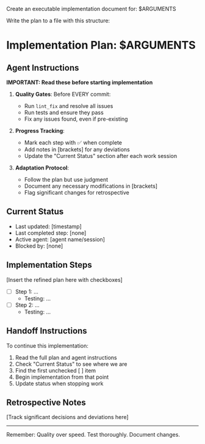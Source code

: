 Create an executable implementation document for: $ARGUMENTS

Write the plan to a file with this structure:

# Implementation Plan: $ARGUMENTS

## Agent Instructions
**IMPORTANT: Read these before starting implementation**

1. **Quality Gates**: Before EVERY commit:
   - Run `lint_fix` and resolve all issues
   - Run tests and ensure they pass
   - Fix any issues found, even if pre-existing

2. **Progress Tracking**: 
   - Mark each step with ✅ when complete
   - Add notes in [brackets] for any deviations
   - Update the "Current Status" section after each work session

3. **Adaptation Protocol**:
   - Follow the plan but use judgment
   - Document any necessary modifications in [brackets]
   - Flag significant changes for retrospective

## Current Status
- Last updated: [timestamp]
- Last completed step: [none]
- Active agent: [agent name/session]
- Blocked by: [none]

## Implementation Steps
[Insert the refined plan here with checkboxes]
- [ ] Step 1: ...
  - Testing: ...
- [ ] Step 2: ...
  - Testing: ...

## Handoff Instructions
To continue this implementation:
1. Read the full plan and agent instructions
2. Check "Current Status" to see where we are
3. Find the first unchecked [ ] item
4. Begin implementation from that point
5. Update status when stopping work

## Retrospective Notes
[Track significant decisions and deviations here]

---
Remember: Quality over speed. Test thoroughly. Document changes.
